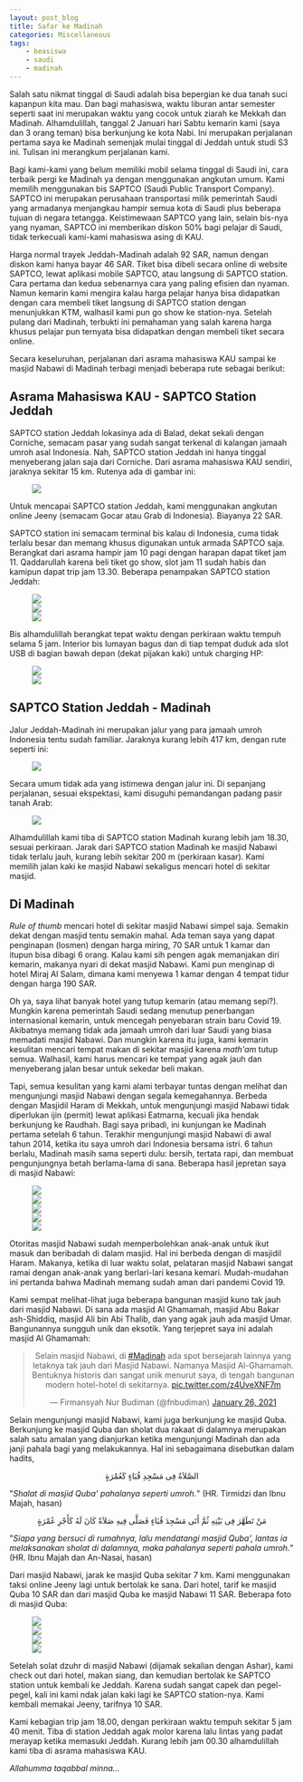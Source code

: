 ```yaml
---
layout: post_blog
title: Safar ke Madinah
categories: Miscellaneous
tags:
    - beasiswa
    - saudi
    - madinah
---
```


Salah satu nikmat tinggal di Saudi adalah bisa bepergian ke dua tanah suci kapanpun kita mau. Dan bagi mahasiswa, waktu liburan antar semester seperti saat ini merupakan waktu yang cocok untuk ziarah ke Mekkah dan Madinah. Alhamdulillah, tanggal 2 Januari hari Sabtu kemarin kami (saya dan 3 orang teman) bisa berkunjung ke kota Nabi. Ini merupakan perjalanan pertama saya ke Madinah semenjak mulai tinggal di Jeddah untuk studi S3 ini. Tulisan ini merangkum perjalanan kami.

Bagi kami-kami yang belum memiliki mobil selama tinggal di Saudi ini, cara terbaik pergi ke Madinah ya dengan menggunakan angkutan umum. Kami memilih menggunakan bis SAPTCO (Saudi Public Transport Company). SAPTCO ini merupakan perusahaan transportasi milik pemerintah Saudi yang armadanya menjangkau hampir semua kota di Saudi plus beberapa tujuan di negara tetangga. Keistimewaan SAPTCO yang lain, selain bis-nya yang nyaman, SAPTCO ini memberikan diskon 50% bagi pelajar di Saudi, tidak terkecuali kami-kami mahasiswa asing di KAU. 

Harga normal trayek Jeddah-Madinah adalah 92 SAR, namun dengan diskon kami hanya bayar 46 SAR. Tiket bisa dibeli secara online di website SAPTCO, lewat aplikasi mobile SAPTCO, atau langsung di SAPTCO station. Cara pertama dan kedua sebenarnya cara yang paling efisien dan nyaman. Namun kemarin kami mengira kalau harga pelajar hanya bisa didapatkan dengan cara membeli tiket langsung di SAPTCO station dengan menunjukkan KTM, walhasil kami pun go show ke station-nya. Setelah pulang dari Madinah, terbukti ini pemahaman yang salah karena harga khusus pelajar pun ternyata bisa didapatkan dengan membeli tiket secara online.

Secara keseluruhan, perjalanan dari asrama mahasiswa KAU sampai ke masjid Nabawi di Madinah terbagi menjadi beberapa rute sebagai berikut:

## Asrama Mahasiswa KAU - SAPTCO Station Jeddah

SAPTCO station Jeddah lokasinya ada di Balad, dekat sekali dengan Corniche, semacam pasar yang sudah sangat terkenal di kalangan jamaah umroh asal Indonesia. Nah, SAPTCO station Jeddah ini hanya tinggal menyeberang jalan saja dari Corniche. Dari asrama mahasiswa KAU sendiri, jaraknya sekitar 15 km. Rutenya ada di gambar ini:

<figure>
    <a href="https://lh3.googleusercontent.com/JTEjTyCDAtk9lNe9QWS184vAMakqFMdAT5rQJVv5QymVIkj0PwDRq9Tk_0fsa5qMcrDTnRtGZoMBOrJ913JiKOrefKHqL_uN_iBZhnLF40CkXVSI3N9U7uqYH89kNXnKxXbczdoTmQ=w2400?source=screenshot.guru"> <img src="https://lh3.googleusercontent.com/JTEjTyCDAtk9lNe9QWS184vAMakqFMdAT5rQJVv5QymVIkj0PwDRq9Tk_0fsa5qMcrDTnRtGZoMBOrJ913JiKOrefKHqL_uN_iBZhnLF40CkXVSI3N9U7uqYH89kNXnKxXbczdoTmQ=w600-h315-p-k" /> </a>
</figure>

Untuk mencapai SAPTCO station Jeddah, kami menggunakan angkutan online Jeeny (semacam Gocar atau Grab di Indonesia). Biayanya 22 SAR.

SAPTCO station ini semacam terminal bis kalau di Indonesia, cuma tidak terlalu besar dan memang khusus digunakan untuk armada SAPTCO saja. Berangkat dari asrama hampir jam 10 pagi dengan harapan dapat tiket jam 11. Qaddarullah karena beli tiket go show, slot jam 11 sudah habis dan kamipun dapat trip jam 13.30. Beberapa penampakan SAPTCO station Jeddah:

<figure>
    <a href="https://lh3.googleusercontent.com/HZ8V5RXm99uLJe9CVqSi903BazcimVYtlj2UaLtfGasYmRIJVabEoH5xJOuXeR9p9VoR5mO4jwoUX_1DTrHO6vJLHyKnFXtuiKQ0XEff2UI5zQObejRd89zeVkh4_-38SGfHeOOtDQ=w2400?source=screenshot.guru"> <img src="https://lh3.googleusercontent.com/HZ8V5RXm99uLJe9CVqSi903BazcimVYtlj2UaLtfGasYmRIJVabEoH5xJOuXeR9p9VoR5mO4jwoUX_1DTrHO6vJLHyKnFXtuiKQ0XEff2UI5zQObejRd89zeVkh4_-38SGfHeOOtDQ=w600-h315-p-k" /> </a><br>
    <a href="https://lh3.googleusercontent.com/pOsYGgR1vLHSdeE5IeLN8hacoPBFPCOzQxWcKlp9jNw4eGKYrUISQkLFcANpfyooNe61tzOFbK_nW9YHxXgJtZAQsCfKSADF_jH89Ul4ASpEqoqzAuyf-GAbh5XG1T3oV51BoaNktQ=w2400?source=screenshot.guru"> <img src="https://lh3.googleusercontent.com/pOsYGgR1vLHSdeE5IeLN8hacoPBFPCOzQxWcKlp9jNw4eGKYrUISQkLFcANpfyooNe61tzOFbK_nW9YHxXgJtZAQsCfKSADF_jH89Ul4ASpEqoqzAuyf-GAbh5XG1T3oV51BoaNktQ=w600-h315-p-k" /> </a><br>
    <a href="https://lh3.googleusercontent.com/FsjT0g6DqgD4Ehm3tWoGXOVJbrXIxarc_EH3ZCPnOp7GOB8X6-UDQjijl5shGYlhfY8Mhr05g6tRdeiOFoVs8AlTtyRa_31khX6PxEJZXiuZ5URrdJEP8CyAj0TZh3SaG_t__nPc6w=w2400?source=screenshot.guru"> <img src="https://lh3.googleusercontent.com/FsjT0g6DqgD4Ehm3tWoGXOVJbrXIxarc_EH3ZCPnOp7GOB8X6-UDQjijl5shGYlhfY8Mhr05g6tRdeiOFoVs8AlTtyRa_31khX6PxEJZXiuZ5URrdJEP8CyAj0TZh3SaG_t__nPc6w=w600-h315-p-k" /> </a>
</figure>

Bis alhamdulillah berangkat tepat waktu dengan perkiraan waktu tempuh selama 5 jam. Interior bis lumayan bagus dan di tiap tempat duduk ada slot USB di bagian bawah depan (dekat pijakan kaki) untuk charging HP:

<figure>
    <a href="https://lh3.googleusercontent.com/c9flqx_OAuRW_j95qp3zj2VxtlT9OOVtZ6xqtlNgHLYRnsrYlkrLWaeE2hUerzwpKIALVVDg9cKcYbFju_ze9U0bzUXmB7Q44ii_bQo3W7X8icHt0jix7lN6GvyD0d_iP3h3Clp4xg=w2400?source=screenshot.guru"> <img src="https://lh3.googleusercontent.com/c9flqx_OAuRW_j95qp3zj2VxtlT9OOVtZ6xqtlNgHLYRnsrYlkrLWaeE2hUerzwpKIALVVDg9cKcYbFju_ze9U0bzUXmB7Q44ii_bQo3W7X8icHt0jix7lN6GvyD0d_iP3h3Clp4xg=w600-h315-p-k" /> </a><br>
    <a href="https://lh3.googleusercontent.com/kRsf7kcSDNzni3s3bH_p6KuJnwSKE_aJCmifmxTQ0mPffLxdG5lMql_IsIRBjo5wtOAVBQJLNjG-XLvXXtcboK7ZuvypjkxDnpilF31-9Cy8cCEGbC4vV9WLHPP8zrdbVfYDFnaeCg=w2400?source=screenshot.guru"> <img src="https://lh3.googleusercontent.com/kRsf7kcSDNzni3s3bH_p6KuJnwSKE_aJCmifmxTQ0mPffLxdG5lMql_IsIRBjo5wtOAVBQJLNjG-XLvXXtcboK7ZuvypjkxDnpilF31-9Cy8cCEGbC4vV9WLHPP8zrdbVfYDFnaeCg=w600-h315-p-k" /> </a>
</figure>

## SAPTCO Station Jeddah - Madinah

Jalur Jeddah-Madinah ini merupakan jalur yang para jamaah umroh Indonesia tentu sudah familiar. Jaraknya kurang lebih 417 km, dengan rute seperti ini:

<figure>
    <a href="https://lh3.googleusercontent.com/39xKaqUutEPYU5T3Z0w5bOVZiOtVUoMhSNjPK44ENI0KpQNI-QmauppAns1ed5TPxzjcQrUqP95oyQl9PDRnyADJrInm9DfMytSou079KcM3c5i5Wyo3gIdTYOaJqSAQAkKrY36bzw=w2400?source=screenshot.guru"> <img src="https://lh3.googleusercontent.com/39xKaqUutEPYU5T3Z0w5bOVZiOtVUoMhSNjPK44ENI0KpQNI-QmauppAns1ed5TPxzjcQrUqP95oyQl9PDRnyADJrInm9DfMytSou079KcM3c5i5Wyo3gIdTYOaJqSAQAkKrY36bzw=w600-h315-p-k" /> </a>
</figure>

Secara umum tidak ada yang istimewa dengan jalur ini. Di sepanjang perjalanan, sesuai ekspektasi, kami disuguhi pemandangan padang pasir tanah Arab:

<figure>
    <a href="https://lh3.googleusercontent.com/XO-PTJRHGTrtvqM12PSy96OVV2S_i2I31EHYhjm6sZUa_zSiiJ3jUfkuS-2h97h8kNSvpDnAfRYZr_O6WZVd0sUAI5wrd-hIViWIC9FyhTdSo5Q9xx1Gd5TMJTgZ15yxiKhFUGsMVQ=w2400?source=screenshot.guru"> <img src="https://lh3.googleusercontent.com/XO-PTJRHGTrtvqM12PSy96OVV2S_i2I31EHYhjm6sZUa_zSiiJ3jUfkuS-2h97h8kNSvpDnAfRYZr_O6WZVd0sUAI5wrd-hIViWIC9FyhTdSo5Q9xx1Gd5TMJTgZ15yxiKhFUGsMVQ=w600-h315-p-k" /> </a>
</figure>

Alhamdulillah kami tiba di SAPTCO station Madinah kurang lebih jam 18.30, sesuai perkiraan. Jarak dari SAPTCO station Madinah ke masjid Nabawi tidak terlalu jauh, kurang lebih sekitar 200 m (perkiraan kasar). Kami memilih jalan kaki ke masjid Nabawi sekaligus mencari hotel di sekitar masjid.

## Di Madinah

*Rule of thumb* mencari hotel di sekitar masjid Nabawi simpel saja. Semakin dekat dengan masjid tentu semakin mahal. Ada teman saya yang dapat penginapan (losmen) dengan harga miring, 70 SAR untuk 1 kamar dan itupun bisa dibagi 6 orang. Kalau kami sih pengen agak memanjakan diri kemarin, makanya nyari di dekat masjid Nabawi. Kami pun menginap di hotel Miraj Al Salam, dimana kami menyewa 1 kamar dengan 4 tempat tidur dengan harga 190 SAR.

Oh ya, saya lihat banyak hotel yang tutup kemarin (atau memang sepi?). Mungkin karena pemerintah Saudi sedang menutup penerbangan internasional kemarin, untuk mencegah penyebaran strain baru Covid 19. Akibatnya memang tidak ada jamaah umroh dari luar Saudi yang biasa memadati masjid Nabawi. Dan mungkin karena itu juga, kami kemarin kesulitan mencari tempat makan di sekitar masjid karena *math'am* tutup semua. Walhasil, kami harus mencari ke tempat yang agak jauh dan menyeberang jalan besar untuk sekedar beli makan.

Tapi, semua kesulitan yang kami alami terbayar tuntas dengan melihat dan mengunjungi masjid Nabawi dengan segala kemegahannya. Berbeda dengan Masjidil Haram di Mekkah, untuk mengunjungi masjid Nabawi tidak diperlukan ijin (permit) lewat aplikasi Eatmarna, kecuali jika hendak berkunjung ke Raudhah. Bagi saya pribadi, ini kunjungan ke Madinah pertama setelah 6 tahun. Terakhir mengunjungi masjid Nabawi di awal tahun 2014, ketika itu saya umroh dari Indonesia bersama istri. 6 tahun berlalu, Madinah masih sama seperti dulu: bersih, tertata rapi, dan membuat pengunjungnya betah berlama-lama di sana. Beberapa hasil jepretan saya di masjid Nabawi:

<figure>
    <a href="https://lh3.googleusercontent.com/hA6JuefaeLkPmvhmcmCq5dM5dZKpz1B26WSma2PgAZGjWbSShfyLah00zGuwlKez8HFa5b9kd0KixOkBwrbI06uKrTIGcMAF7e_EBlg6mwnjthq-a9PWOHF0QxP8R2o5DpeHmiQnyg=w2400?source=screenshot.guru"> <img src="https://lh3.googleusercontent.com/hA6JuefaeLkPmvhmcmCq5dM5dZKpz1B26WSma2PgAZGjWbSShfyLah00zGuwlKez8HFa5b9kd0KixOkBwrbI06uKrTIGcMAF7e_EBlg6mwnjthq-a9PWOHF0QxP8R2o5DpeHmiQnyg=w600-h315-p-k" /> </a><br>
    <a href="https://lh3.googleusercontent.com/uUdaSQjrGRQSKujSB9NuJbLjhpMuSVVOatqMQ9T0el2BGyhwhyWFMIfh2itSiGUgJpcDdNEFFyy1qvrz7U9AuaG7pHQ8u8ikR-Q6TQx1673lV3be6aRBFhVr9F26ICCsz1JxRlKnsw=w2400?source=screenshot.guru"> <img src="https://lh3.googleusercontent.com/uUdaSQjrGRQSKujSB9NuJbLjhpMuSVVOatqMQ9T0el2BGyhwhyWFMIfh2itSiGUgJpcDdNEFFyy1qvrz7U9AuaG7pHQ8u8ikR-Q6TQx1673lV3be6aRBFhVr9F26ICCsz1JxRlKnsw=w600-h315-p-k" /> </a><br>
    <a href="https://lh3.googleusercontent.com/LrX8at3JMfBP9x_0nbwpc9B44YZ0HCnwyl4UqHb270SIh8ixK3fyIBG8JvnQIeEpyXYsjayxBTv9rmsEVEWYgOQTfX1Q8am_mU7_u81RLkkJKlhIyvbIcVi6aeZBiJnsz832Eo2oFQ=w2400?source=screenshot.guru"> <img src="https://lh3.googleusercontent.com/LrX8at3JMfBP9x_0nbwpc9B44YZ0HCnwyl4UqHb270SIh8ixK3fyIBG8JvnQIeEpyXYsjayxBTv9rmsEVEWYgOQTfX1Q8am_mU7_u81RLkkJKlhIyvbIcVi6aeZBiJnsz832Eo2oFQ=w600-h315-p-k" /> </a><br>
    <a href="https://lh3.googleusercontent.com/ZYwa7YCZJZjJyt-YLs3XpIEj9Zgww25-Es7M1aNxuLmtDg3IbpZz4rdFrRFQcnlCH8hnAMVVxb_yOtM5ISPd2qMCszvsboWbA_Not0ggRv3HqA_L8M_N-JJn42Zl9gz47fmXxheThQ=w2400?source=screenshot.guru"> <img src="https://lh3.googleusercontent.com/ZYwa7YCZJZjJyt-YLs3XpIEj9Zgww25-Es7M1aNxuLmtDg3IbpZz4rdFrRFQcnlCH8hnAMVVxb_yOtM5ISPd2qMCszvsboWbA_Not0ggRv3HqA_L8M_N-JJn42Zl9gz47fmXxheThQ=w600-h315-p-k" /> </a><br>
    <a href="https://lh3.googleusercontent.com/lNZ_aWS10jrsaCxCuDUnA-VsfPgBnWEe4NPuD1NzHyQg1aZg-TJE6n1us2p7Ji9OgODDM42qRP8hvzbZzEinsUX1zzrrBCR0OYvXWMx6jNCHk91EEJFOXd7UYS62buuTIP_DwCRKIA=w2400?source=screenshot.guru"> <img src="https://lh3.googleusercontent.com/lNZ_aWS10jrsaCxCuDUnA-VsfPgBnWEe4NPuD1NzHyQg1aZg-TJE6n1us2p7Ji9OgODDM42qRP8hvzbZzEinsUX1zzrrBCR0OYvXWMx6jNCHk91EEJFOXd7UYS62buuTIP_DwCRKIA=w600-h315-p-k" /> </a>
</figure>

Otoritas masjid Nabawi sudah memperbolehkan anak-anak untuk ikut masuk dan beribadah di dalam masjid. Hal ini berbeda dengan di masjidil Haram. Makanya, ketika di luar waktu solat, pelataran masjid Nabawi sangat ramai dengan anak-anak yang berlari-lari kesana kemari. Mudah-mudahan ini pertanda bahwa Madinah memang sudah aman dari pandemi Covid 19.

Kami sempat melihat-lihat juga beberapa bangunan masjid kuno tak jauh dari masjid Nabawi. Di sana ada masjid Al Ghamamah, masjid Abu Bakar ash-Shiddiq, masjid Ali bin Abi Thalib, dan yang agak jauh ada masjid Umar. Bangunannya sungguh unik dan eksotik. Yang terjepret saya ini adalah masjid Al Ghamamah: 

<center>
<blockquote class="twitter-tweet"><p lang="in" dir="ltr">Selain masjid Nabawi, di <a href="https://twitter.com/hashtag/Madinah?src=hash&amp;ref_src=twsrc%5Etfw">#Madinah</a> ada spot bersejarah lainnya yang letaknya tak jauh dari Masjid Nabawi. Namanya Masjid Al-Ghamamah. Bentuknya historis dan sangat unik menurut saya, di tengah bangunan modern hotel-hotel di sekitarnya. <a href="https://t.co/z4UveXNF7m">pic.twitter.com/z4UveXNF7m</a></p>&mdash; Firmansyah Nur Budiman (@fnbudiman) <a href="https://twitter.com/fnbudiman/status/1354068730993631235?ref_src=twsrc%5Etfw">January 26, 2021</a></blockquote> <script async src="https://platform.twitter.com/widgets.js" charset="utf-8"></script>
</center> 

Selain mengunjungi masjid Nabawi, kami juga berkunjung ke masjid Quba. Berkunjung ke masjid Quba dan sholat dua rakaat di dalamnya merupakan salah satu amalan yang dianjurkan ketika mengunjungi Madinah dan ada janji pahala bagi yang melakukannya. Hal ini sebagaimana disebutkan dalam hadits, 

<center>
الصَّلاَةُ فِى مَسْجِدِ قُبَاءٍ كَعُمْرَةٍ
</center>

"*Shalat di masjid Quba' pahalanya seperti umroh.*" (HR. Tirmidzi dan Ibnu Majah, hasan)

<center>
مَنْ تَطَهَّرَ فِى بَيْتِهِ ثُمَّ أَتَى مَسْجِدَ قُبَاءٍ فَصَلَّى فِيهِ صَلاَةً كَانَ لَهُ كَأَجْرِ عُمْرَةٍ
</center>

"*Siapa yang bersuci di rumahnya, lalu mendatangi masjid Quba', lantas ia melaksanakan sholat di dalamnya, maka pahalanya seperti pahala umroh.*" (HR. Ibnu Majah dan An-Nasai, hasan)

Dari masjid Nabawi, jarak ke masjid Quba sekitar 7 km. Kami menggunakan taksi online Jeeny lagi untuk bertolak ke sana. Dari hotel, tarif ke masjid Quba 10 SAR dan dari masjid Quba ke masjid Nabawi 11 SAR. Beberapa foto di masjid Quba:

<figure>
    <a href="https://lh3.googleusercontent.com/v0GbQsNDQe3FK2bdzuiHiccJ51ezIzbnRYB2ejOVd-7D_-vtjIcm4zcpUkxhXH7AQPhT5kIGc9uEozbw1Y2ieTU3JsaPUxumQ-IuRuM7nW-TesEehV9NER_Zg8lV3Qb6eBoVtNlqzg=w2400?source=screenshot.guru"> <img src="https://lh3.googleusercontent.com/v0GbQsNDQe3FK2bdzuiHiccJ51ezIzbnRYB2ejOVd-7D_-vtjIcm4zcpUkxhXH7AQPhT5kIGc9uEozbw1Y2ieTU3JsaPUxumQ-IuRuM7nW-TesEehV9NER_Zg8lV3Qb6eBoVtNlqzg=w600-h315-p-k" /> </a><br>
    <a href="https://lh3.googleusercontent.com/VsEhdVyFksh0UmBtL912-dTRn5hBGqHMNNWbQwaEfiRq8itRbfwxMDWFApD1iHU3TV3Xj9yeK3oIoNriJSZdRMTDxhnBQDQpBQFC2gwb5WiuVvqHuQ6EZ_kIBlWSGcBZIFD9fBFnMA=w2400?source=screenshot.guru"> <img src="https://lh3.googleusercontent.com/VsEhdVyFksh0UmBtL912-dTRn5hBGqHMNNWbQwaEfiRq8itRbfwxMDWFApD1iHU3TV3Xj9yeK3oIoNriJSZdRMTDxhnBQDQpBQFC2gwb5WiuVvqHuQ6EZ_kIBlWSGcBZIFD9fBFnMA=w600-h315-p-k" /> </a><br>
    <a href="https://lh3.googleusercontent.com/ag9X6zIhOhYu3HhjSophUh8GdulNTK3ImjczW7tVmXQLGvviYBoS1OsA4Zq2z7h0ACQvzNqNc25bd2WbRJnOZrlwiLlCfin22SJkStQcWj-a_eVGnjpfUlYAHvEf2w_-F2r9v7hTTA=w2400?source=screenshot.guru"> <img src="https://lh3.googleusercontent.com/ag9X6zIhOhYu3HhjSophUh8GdulNTK3ImjczW7tVmXQLGvviYBoS1OsA4Zq2z7h0ACQvzNqNc25bd2WbRJnOZrlwiLlCfin22SJkStQcWj-a_eVGnjpfUlYAHvEf2w_-F2r9v7hTTA=w600-h315-p-k" /> </a><br>
    <a href="https://lh3.googleusercontent.com/D04-1c7pH23TsUy5R6NqP3hPtPthkAMkLjLFjnJ-p7AngBZR5jmbqbwLy0CastZBMFXBGgIExwgcG4qjVoSGtJ-LS1v7kNZuZp5auG97cIlKZhmlqG3i7-ly4Fl6Ca6YTehRWh14IQ=w2400?source=screenshot.guru"> <img src="https://lh3.googleusercontent.com/D04-1c7pH23TsUy5R6NqP3hPtPthkAMkLjLFjnJ-p7AngBZR5jmbqbwLy0CastZBMFXBGgIExwgcG4qjVoSGtJ-LS1v7kNZuZp5auG97cIlKZhmlqG3i7-ly4Fl6Ca6YTehRWh14IQ=w600-h315-p-k" /> </a>
</figure>

Setelah solat dzuhr di masjid Nabawi (dijamak sekalian dengan Ashar), kami check out dari hotel, makan siang, dan kemudian bertolak ke SAPTCO station untuk kembali ke Jeddah. Karena sudah sangat capek dan pegel-pegel, kali ini kami ndak jalan kaki lagi ke SAPTCO station-nya. Kami kembali memakai Jeeny, tarifnya 10 SAR.

Kami kebagian trip jam 18.00, dengan perkiraan waktu tempuh sekitar 5 jam 40 menit. Tiba di station Jeddah agak molor karena lalu lintas yang padat merayap ketika memasuki Jeddah. Kurang lebih jam 00.30 alhamdulillah kami tiba di asrama mahasiswa KAU. 

*Allahumma taqabbal minna...*